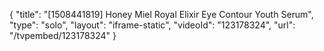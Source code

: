 {
    "title": "[1508441819] Honey Miel Royal Elixir Eye Contour Youth Serum",
    "type": "solo",
    "layout": "iframe-static",
    "videoId": "123178324",
    "url": "\/tvpembed\/123178324"
}